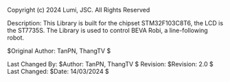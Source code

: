 Copyright (c) 2024
Lumi, JSC.
All Rights Reserved


Description:  This Library is built for the chipset STM32F103C8T6, the LCD is the ST7735S. 
              The Library is used to control BEVA Robi, a line-following robot.

$Original Author: TanPN, ThangTV $

Last Changed By:  $Author: TanPN, ThangTV $
Revision:         $Revision: 2.0 $
Last Changed:     $Date:  14/03/2024 $
 
